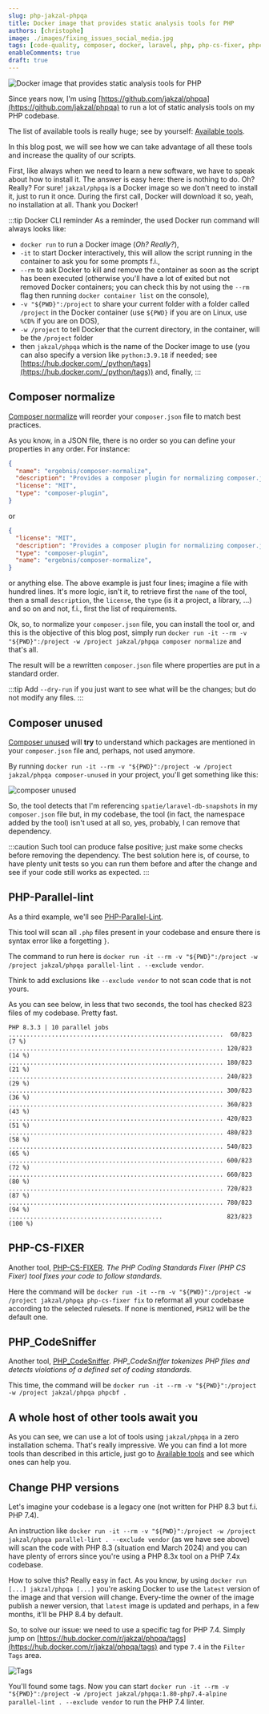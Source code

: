 ```yaml
---
slug: php-jakzal-phpqa
title: Docker image that provides static analysis tools for PHP 
authors: [christophe]
image: ./images/fixing_issues_social_media.jpg
tags: [code-quality, composer, docker, laravel, php, php-cs-fixer, phpcs, phpcbf, refactoring]
enableComments: true
draft: true
---
```

![Docker image that provides static analysis tools for PHP](./images/fixing_issues_banner.jpg)

Since years now, I'm using [https://github.com/jakzal/phpqa](https://github.com/jakzal/phpqa) to run a lot of static analysis tools on my PHP codebase.

The list of available tools is really huge; see by yourself: [Available tools](https://github.com/jakzal/phpqa?tab=readme-ov-file#available-tools).

In this blog post, we will see how we can take advantage of all these tools and increase the quality of our scripts.

<!-- truncate -->

First, like always when we need to learn a new software, we have to speak about how to install it. The answer is easy here: there is nothing to do. Oh? Really? For sure! `jakzal/phpqa` is a Docker image so we don't need to install it, just to run it once. During the first call, Docker will download it so, yeah, no installation at all. Thank you Docker!

:::tip Docker CLI reminder
As a reminder, the used Docker run command will always looks like:

* `docker run` to run a Docker image (*Oh? Really?*),
* `-it` to start Docker interactively, this will allow the script running in the container to ask you for some prompts f.i.,
* `--rm` to ask Docker to kill and remove the container as soon as the script has been executed (otherwise you'll have a lot of exited but not removed Docker containers; you can check this by not using the `--rm` flag then running `docker container list` on the console),
* `-v "${PWD}":/project` to share your current folder with a folder called `/project` in the Docker container (use `${PWD}` if you are on Linux, use `%CD%` if you are on DOS),
* `-w /project` to tell Docker that the current directory, in the container, will be the `/project` folder
* then `jakzal/phpqa` which is the name of the Docker image to use (you can also specify a version like `python:3.9.18` if needed; see [https://hub.docker.com/_/python/tags](https://hub.docker.com/_/python/tags)) and, finally,
:::

## Composer normalize

[Composer normalize](https://github.com/ergebnis/composer-normalize) will reorder your `composer.json` file to match best practices.

As you know, in a JSON file, there is no order so you can define your properties in any order. For instance:

```json
{
  "name": "ergebnis/composer-normalize",
  "description": "Provides a composer plugin for normalizing composer.json.",
  "license": "MIT",
  "type": "composer-plugin",
}
```

or

```json
{
  "license": "MIT",
  "description": "Provides a composer plugin for normalizing composer.json.",
  "type": "composer-plugin",
  "name": "ergebnis/composer-normalize",
}
```

or anything else. The above example is just four lines; imagine a file with hundred lines. It's more logic, isn't it, to retrieve first the `name` of the tool, then a small `description`, the `license`, the `type` (is it a project, a library, ...) and so on and not, f.i., first the list of requirements.

Ok, so, to normalize your `composer.json` file, you can install the tool or, and this is the objective of this blog post, simply run `docker run -it --rm -v "${PWD}":/project -w /project jakzal/phpqa composer normalize` and that's all.

The result will be a rewritten `composer.json` file where properties are put in a standard order.

:::tip
Add `--dry-run` if you just want to see what will be the changes; but do not modify any files.
:::

## Composer unused

[Composer unused](https://github.com/composer-unused/composer-unused) will **try** to understand which packages are mentioned in your `composer.json` file and, perhaps, not used anymore.

By running `docker run -it --rm -v "${PWD}":/project -w /project jakzal/phpqa composer-unused` in your project, you'll get something like this:

![composer unused](./images/composer_unused.png)

So, the tool detects that I'm referencing `spatie/laravel-db-snapshots` in my `composer.json` file but, in my codebase, the tool (in fact, the namespace added by the tool) isn't used at all so, yes, probably, I can remove that dependency.

:::caution
Such tool can produce false positive; just make some checks before removing the dependency. The best solution here is, of course, to have plenty unit tests so you can run them before and after the change and see if your code still works as expected.
:::

## PHP-Parallel-lint

As a third example, we'll see [PHP-Parallel-Lint](https://github.com/php-parallel-lint/PHP-Parallel-Lint).

This tool will scan all `.php` files present in your codebase and ensure there is syntax error like a forgetting `}`.

The command to run here is `docker run -it --rm -v "${PWD}":/project -w /project jakzal/phpqa parallel-lint . --exclude vendor`.

Think to add exclusions like `--exclude vendor` to not scan code that is not yours.

As you can see below, in less that two seconds, the tool has checked 823 files of my codebase. Pretty fast.

```text
PHP 8.3.3 | 10 parallel jobs
............................................................  60/823 (7 %)
............................................................ 120/823 (14 %)
............................................................ 180/823 (21 %)
............................................................ 240/823 (29 %)
............................................................ 300/823 (36 %)
............................................................ 360/823 (43 %)
............................................................ 420/823 (51 %)
............................................................ 480/823 (58 %)
............................................................ 540/823 (65 %)
............................................................ 600/823 (72 %)
............................................................ 660/823 (80 %)
............................................................ 720/823 (87 %)
............................................................ 780/823 (94 %)
...........................................                  823/823 (100 %)
```

## PHP-CS-FIXER

Another tool, [PHP-CS-FIXER](https://cs.symfony.com/). *The PHP Coding Standards Fixer (PHP CS Fixer) tool fixes your code to follow standards.*

Here the command will be `docker run -it --rm -v "${PWD}":/project -w /project jakzal/phpqa php-cs-fixer fix` to reformat all your codebase according to the selected rulesets. If none is mentioned, `PSR12` will be the default one.

## PHP_CodeSniffer

Another tool, [PHP_CodeSniffer](https://github.com/squizlabs/PHP_CodeSniffer). *PHP_CodeSniffer tokenizes PHP files and detects violations of a defined set of coding standards.*

This time, the command will be `docker run -it --rm -v "${PWD}":/project -w /project jakzal/phpqa phpcbf .`

## A whole host of other tools await you

As you can see, we can use a lot of tools using `jakzal/phpqa` in a zero installation schema. That's really impressive. We you can find a lot more tools than described in this article, just go to [Available tools](https://github.com/jakzal/phpqa?tab=readme-ov-file#available-tools) and see which ones can help you.

## Change PHP versions

Let's imagine your codebase is a legacy one (not written for PHP 8.3 but f.i. PHP 7.4).

An instruction like `docker run -it --rm -v "${PWD}":/project -w /project jakzal/phpqa parallel-lint . --exclude vendor` (as we have see above) will scan the code with PHP 8.3 (situation end March 2024) and you can have plenty of errors since you're using a PHP 8.3x tool on a PHP 7.4x codebase.

How to solve this? Really easy in fact. As you know, by using `docker run [...] jakzal/phpqa [...]` you're asking Docker to use the `latest` version of the image and that version will change. Every-time the owner of the image publish a newer version, that `latest` image is updated and perhaps, in a few months, it'll be PHP 8.4 by default.

So, to solve our issue: we need to use a specific tag for PHP 7.4. Simply jump on [https://hub.docker.com/r/jakzal/phpqa/tags](https://hub.docker.com/r/jakzal/phpqa/tags) and type `7.4` in the `Filter Tags` area.

![Tags](./images/tags.png)

You'll found some tags. Now you can start `docker run -it --rm -v "${PWD}":/project -w /project jakzal/phpqa:1.80-php7.4-alpine parallel-lint . --exclude vendor` to run the PHP 7.4 linter.
